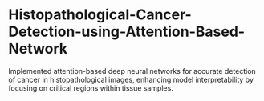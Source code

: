 # Histopathological-Cancer-Detection-using-Attention-Based-Network
Implemented attention-based deep neural networks for accurate detection of cancer in histopathological images, enhancing model interpretability by focusing on critical regions within tissue samples.
